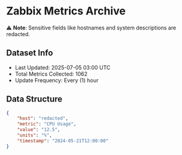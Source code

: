 # Zabbix Metrics Archive

⚠️ **Note**: Sensitive fields like hostnames and system descriptions are redacted.

## Dataset Info
- Last Updated: 2025-07-05 03:00 UTC
- Total Metrics Collected: 1062
- Update Frequency: Every (1) hour

## Data Structure
```json
{
    "host": "redacted",
    "metric": "CPU Usage",
    "value": "12.5",
    "units": "%",
    "timestamp": "2024-05-21T12:00:00"
}
```
